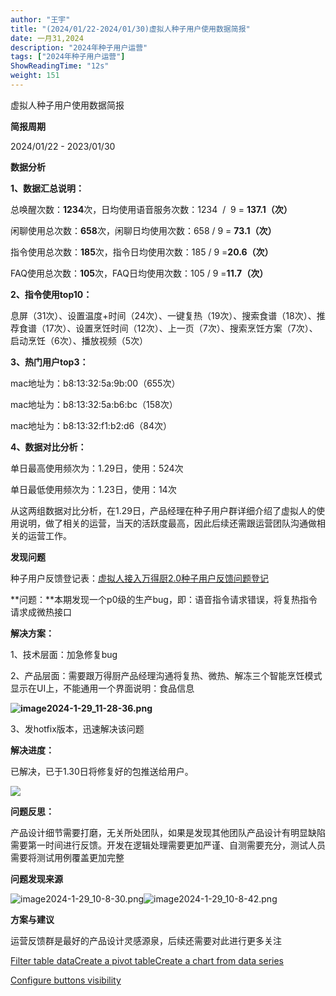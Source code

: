 ```yaml
---
author: "王宇"
title: "(2024/01/22-2024/01/30)虚拟人种子用户使用数据简报"
date: 一月31,2024
description: "2024年种子用户运营"
tags: ["2024年种子用户运营"]
ShowReadingTime: "12s"
weight: 151
---
```

虚拟人种子用户使用数据简报

**简报周期**

2024/01/22 - 2023/01/30

**数据分析**

**1、数据汇总说明：**

总唤醒次数：**1234**次，日均使用语音服务次数：1234  /  9 = **137.1（次）**

闲聊使用总次数：**658**次，闲聊日均使用次数：658 / 9 = **73.1（次）**

指令使用总次数：**185**次，指令日均使用次数：185 / 9 =**20.6（次）**

FAQ使用总次数：**105**次，FAQ日均使用次数：105 / 9 =**11.7（次）**

**2、指令使用top10：**

息屏（31次）、设置温度+时间（24次）、一键复热（19次）、搜索食谱（18次）、推荐食谱（17次）、设置烹饪时间（12次）、上一页（7次）、搜索烹饪方案（7次）、启动烹饪（6次）、播放视频（5次）

**3、热门用户top3：**

mac地址为：b8:13:32:5a:9b:00（655次）

mac地址为：b8:13:32:5a:b6:bc（158次）

mac地址为：b8:13:32:f1:b2:d6（84次）

**4、数据对比分析：**

单日最高使用频次为：1.29日，使用：524次

单日最低使用频次为：1.23日，使用：14次

从这两组数据对比分析，在1.29日，产品经理在种子用户群详细介绍了虚拟人的使用说明，做了相关的运营，当天的活跃度最高，因此后续还需跟运营团队沟通做相关的运营工作。

**发现问题**

种子用户反馈登记表：[虚拟人接入万得厨2.0种子用户反馈问题登记](/pages/viewpage.action?pageId=101840869)

**问题：**本期发现一个p0级的生产bug，即：语音指令请求错误，将复热指令请求成微热接口

**解决方案：**

1、技术层面：加急修复bug

2、产品层面：需要跟万得厨产品经理沟通将复热、微热、解冻三个智能烹饪模式显示在UI上，不能通用一个界面说明：食品信息

**![image2024-1-29_11-28-36.png](https://wiki.yingzi.com/download/attachments/101840869/image2024-1-29_11-28-36.png?version=1&modificationDate=1706498916566&api=v2)**

3、发hotfix版本，迅速解决该问题

**解决进度：**

已解决，已于1.30日将修复好的包推送给用户。

**![](/download/thumbnails/119670294/image2024-1-31_10-43-15.png?version=1&modificationDate=1706668995788&api=v2)**

**问题反思：**

产品设计细节需要打磨，无关所处团队，如果是发现其他团队产品设计有明显缺陷需要第一时间进行反馈。开发在逻辑处理需要更加严谨、自测需要充分，测试人员需要将测试用例覆盖更加完整

**问题发现来源**

![image2024-1-29_10-8-30.png](https://wiki.yingzi.com/download/attachments/101840869/image2024-1-29_10-8-30.png?version=1&modificationDate=1706494110302&api=v2)![image2024-1-29_10-8-42.png](https://wiki.yingzi.com/download/attachments/101840869/image2024-1-29_10-8-42.png?version=1&modificationDate=1706494122351&api=v2)

**方案与建议**

运营反馈群是最好的产品设计灵感源泉，后续还需要对此进行更多关注

[Filter table data]()[Create a pivot table](#)[Create a chart from data series](#)

[Configure buttons visibility](/users/tfac-settings.action)